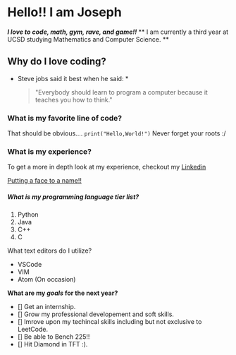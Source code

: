# Hello!! I am Joseph
***I love to code, math, gym, rave, and game!!***
** I am currently a third year at UCSD studying Mathematics and Computer Science. **
## Why do I love coding?
* Steve jobs said it best when he said: *
  > "Everybody should learn to program a computer because it teaches you how to think."

### What is my favorite line of code?
That should be obvious....
`print("Hello,World!")`
Never forget your roots :/

### What is my experience?
To get a more in depth look at my experience, checkout my [Linkedin](https://www.linkedin.com/in/joseph-burgos-224222167/)

[Putting a face to a name!!](/IMG_2872.jpg)

##### What is my programming language tier list?
1. Python
2. Java
3. C++
4. C

What text editors do I utilize?
- VSCode
- VIM
- Atom (On occasion)

**What are my _goals_ for the next year?**
- [] Get an internship.
- [] Grow my professional developement and soft skills.
- [] Imrove upon my techincal skills including but not exclusive to LeetCode.
- [] Be able to Bench 225!!
- [] Hit Diamond in TFT :).
